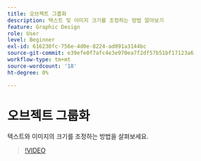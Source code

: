 ```yaml
---
title: 오브젝트 그룹화
description: 텍스트 및 이미지 크기를 조정하는 방법 알아보기
feature: Graphic Design
role: User
level: Beginner
exl-id: 616230fc-756e-4d0e-8224-ad091a3144bc
source-git-commit: e39efe0f7afc4e3e970ea7f2df57b51bf17123a6
workflow-type: tm+mt
source-wordcount: '18'
ht-degree: 0%

---
```


# 오브젝트 그룹화

텍스트와 이미지의 크기를 조정하는 방법을 살펴보세요.

>[!VIDEO](https://video.tv.adobe.com/v/3420212?quality=12&learn=on&hidetitle=true)

